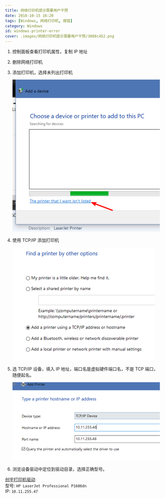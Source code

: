 ```yaml
---
title: 网络打印机提示需要用户干预
date: 2018-10-15 16:20
tags: [Windows, 网络打印机, 报错]
category: Windows
id: windows-printer-error
cover: .images/网络打印机提示需要用户干预/3088c452.png
---
```


1. 控制面板查看打印机属性，复制 IP 地址
2. 删除网络打印机
3. 添加打印机，选择未列出打印机

    ![网络打印机提示需要用户干预_2018-11-22-04-07-19.png](.images/网络打印机提示需要用户干预/c5eb0867.png)

4. 使用 TCP/IP 添加打印机

    ![网络打印机提示需要用户干预_2018-11-22-04-07-37.png](.images/网络打印机提示需要用户干预/3088c452.png)

5. 选 TCP/IP 设备，填入 IP 地址，端口名是虚拟硬件端口名，不是 TCP 端口，随便起名。

    ![网络打印机提示需要用户干预_2018-11-22-04-07-43.png](.images/网络打印机提示需要用户干预/d7f81ad9.png)

6. 浏览设备驱动中定位到驱动目录，选择正确型号。

[创宇打印机驱动](http://h30318.www3.hp.com/pub/softlib/software13/COL32431/bi-80329-11/hp_LJP1100_P1560_P1600_Full_Solution-v20120831-50157036_SMO.exe)  
型号: `HP LaserJet Professional P1606dn`  
IP: `10.11.255.47`